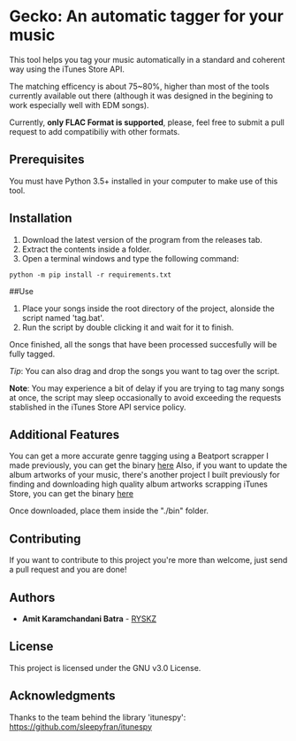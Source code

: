 # Gecko: An automatic tagger for your music
This tool helps you tag your music automatically in a standard and coherent way using the iTunes Store API.

The matching efficency is about 75~80%, higher than most of the tools currently available out there (although it was designed in the begining to work especially well with EDM songs).

Currently, **only FLAC Format is supported**, please, feel free to submit a pull request to add compatibiliy with other formats.

## Prerequisites
You must have Python 3.5+ installed in your computer to make use of this tool.

## Installation
1. Download the latest version of the program from the releases tab.
2. Extract the contents inside a folder.
3. Open a terminal windows and type the following command:
```
python -m pip install -r requirements.txt
```

##Use
1. Place your songs inside the root directory of the project, alonside the script named 'tag.bat'.
2. Run the script by double clicking it and wait for it to finish.

Once finished, all the songs that have been processed succesfully will be fully tagged.

*Tip*: You can also drag and drop the songs you want to tag over the script.

**Note**: You may experience a bit of delay if you are trying to tag many songs at once, the script may sleep occasionally to avoid exceeding the requests stablished in the iTunes Store API service policy.

## Additional Features
You can get a more accurate genre tagging using a Beatport scrapper I made previously, you can get the binary [here](https://github.com/RYSKZ/Get-a-song-genre-from-Beatport/releases/tag/1.0.0)
Also, if you want to update the album artworks of your music, there's another project I built previously for finding and downloading high quality album artworks scrapping iTunes Store, you can get the binary [here](https://github.com/RYSKZ/Artwork-Downloader/releases/tag/1.0.0)

Once downloaded, place them inside the "./bin" folder.

## Contributing
If you want to contribute to this project you're more than welcome, just send a pull request and you are done!

## Authors

* **Amit Karamchandani Batra** - [RYSKZ](https://github.com/RYSKZ)

## License

This project is licensed under the GNU v3.0 License.

## Acknowledgments

Thanks to the team behind the library 'itunespy': https://github.com/sleepyfran/itunespy
